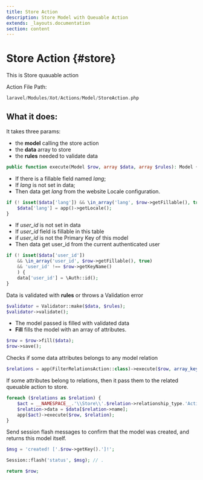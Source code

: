 ```yaml
---
title: Store Action
description: Store Model with Queuable Action
extends: _layouts.documentation
section: content
---
```

# Store Action {#store}

This is Store quauable action

Action File Path:

```php
laravel/Modules/Xot/Actions/Model/StoreAction.php
```

## What it does:

It takes three params:

* the **model** calling the store action
* the **data** array to store
*  the **rules** needed to validate data

```php
public function execute(Model $row, array $data, array $rules): Model {
```

* If there is a fillable field named *lang*;
* If *lang* is not set in data;
* Then data get *lang* from the website Locale configuration.

```php
if (! isset($data['lang']) && \in_array('lang', $row->getFillable(), true)) {
    $data['lang'] = app()->getLocale();
}
```

* If *user_id* is not set in data
* If *user_id* field is fillable in this table
* if *user_id* is not the Primary Key of this model
* Then data get user_id from the current authenticated user

```php
if (! isset($data['user_id'])
    && \in_array('user_id', $row->getFillable(), true)
    && 'user_id' !== $row->getKeyName()
    ) {
    data['user_id'] = \Auth::id();
}
```

Data is validated with **rules** or throws a Validation error

```php
$validator = Validator::make($data, $rules);
$validator->validate();
```

* The model passed is filled with validated data
* **Fill** fills the model with an array of attributes.

```php
$row = $row->fill($data);
$row->save();
```

Checks if some data attributes belongs to any model relation

```php
$relations = app(FilterRelationsAction::class)->execute($row, array_keys($data));
```

If some attributes belong to relations, then it pass them to the related queuable action to store.

```php
foreach ($relations as $relation) {
    $act = __NAMESPACE__.'\\Store\\'.$relation->relationship_type.'Action';
    $relation->data = $data[$relation->name];
    app($act)->execute($row, $relation);
}
```

Send session flash messages to confirm that the model was created, and returns this model itself.

```php
$msg = 'created! ['.$row->getKey().']!';

Session::flash('status', $msg); // .

return $row;
```
